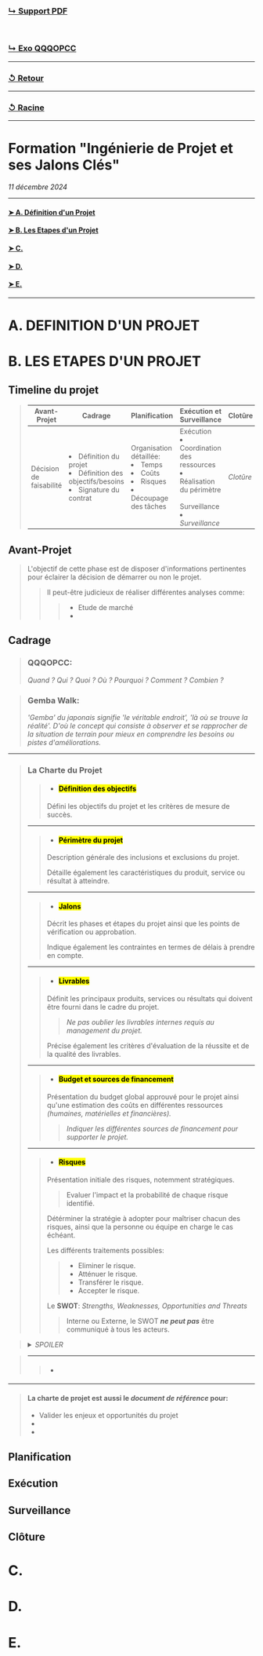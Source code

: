 ### [↳ Support PDF]()

<br>

### [↳ Exo QQQOPCC](EXO.MD)
---
### [↺ Retour](../README.MD)
---
### [↺ Racine](../../../README.MD)
---
# Formation "Ingénierie de Projet et ses Jalons Clés"

*11 décembre 2024* 

---
#### [➤&nbsp;A. Définition d'un Projet](README.MD#a-definition-dun-projet)
#### [➤&nbsp;B. Les Etapes d'un Projet](README.MD#b-les-etapes-dun-projet-1)
#### [➤&nbsp;C. ](README.MD#c-)
#### [➤&nbsp;D. ](README.MD#d-)
#### [➤&nbsp;E. ](README.MD#e-)
---

# A. DEFINITION D'UN PROJET

# B. LES ETAPES D'UN PROJET
## Timeline du projet
> Avant-Projet | Cadrage | Planification | Exécution et Surveillance | Clotûre
> ---|---|---|---|---
> Décision de faisabilité | <li>Définition du projet</li><li>Définition des objectifs/besoins</li><li>Signature du contrat</li> | Organisation détaillée:<li>Temps</li><li>Coûts</li><li>Risques</li><li>Découpage des tâches</li> | Exécution<li>Coordination des ressources</li><li>Réalisation du périmètre</li><br>Surveillance<li>*Surveillance*</li> | *Clotûre*

## Avant-Projet
> L'objectif de cette phase est de disposer d'informations pertinentes pour éclairer la décision de démarrer ou non le projet.
>> Il peut-être judicieux de réaliser différentes analyses comme:
>>> - Etude de marché
>>> - 

## Cadrage
> ### **QQQOPCC**:
>*Quand ? Qui ? Quoi ? Où ?  Pourquoi ? Comment ? Combien ?*

> ### **Gemba Walk**:
> *'Gemba' du japonais signifie 'le véritable endroit', 'là où se trouve la réalité'. D'où le concept qui consiste à observer et se rapprocher de la situation de terrain pour mieux en comprendre les besoins ou pistes d'améliorations.*
---
> ### La Charte du Projet
>> - #### <mark>Définition des objectifs</mark>
>> Défini les objectifs du projet et les critères de mesure de succès.
> ---
>> - #### <mark>Périmètre du projet</mark>
>> Description générale des inclusions et exclusions du projet.
>>
>> Détaille également les caractéristiques du produit, service ou résultat à atteindre. 
> ---
>> - #### <mark>Jalons</mark>
>> Décrit les phases et étapes du projet ainsi que les points de vérification ou approbation.
>>
>> Indique également les contraintes en termes de délais à prendre en compte.
> ---
>> - #### <mark>Livrables</mark>
>> Définit les principaux produits, services ou résultats qui doivent être fourni dans le cadre du projet.
>>> *Ne pas oublier les livrables internes requis au management du projet.*
>>
>> Précise également les critères d'évaluation de la réussite et de la qualité des livrables.
> ---
>> - #### <mark>Budget et sources de financement</mark>
>> Présentation du budget global approuvé pour le projet ainsi qu'une estimation des coûts en différentes ressources *(humaines, matérielles et financières).*
>>> *Indiquer les différentes sources de financement pour supporter le projet.*
> ---
>> - #### <mark>Risques</mark>
>> Présentation initiale des risques, notemment stratégiques.
>>> Evaluer l'impact et la probabilité de chaque risque identifié.
>>
>> Détérminer la stratégie à adopter pour maîtriser chacun des risques, ainsi que la personne ou équipe en charge le cas échéant. 
>>
>> Les différents traitements possibles:
>>> - Eliminer le risque.
>>> - Atténuer le risque.
>>> - Transférer le risque.
>>> - Accepter le risque.
>>
>> Le **SWOT**: *Strengths, Weaknesses, Opportunities and Threats*
>>> Interne ou Externe, le SWOT ***ne peut pas*** être communiqué à tous les acteurs. 

> <details> 
>   <summary><em>SPOILER</em></summary>
>
>   ![Exercice du 11/12/24 sur le SWOT](exo_swot-11-12-24.png "Exercice SWOT 11/12/24")
>
> </details>

> ---
>> - #### <mark></mark>
>> 
---
> #### La charte de projet est aussi le ***document de référence*** pour:
> - Valider les enjeux et opportunités du projet
> - 
> - 

## Planification
>
## Exécution
>
## Surveillance
>
## Clôture
>

# C. 

# D.

# E.
